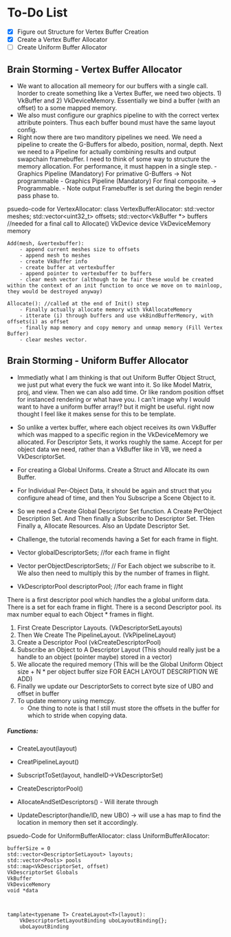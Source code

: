 # To-Do List

- [x] Figure out Structure for Vertex Buffer Creation
- [x] Create a Vertex Buffer Allocator
- [ ] Create Uniform Buffer Allocator
## Brain Storming - Vertex Buffer Allocator

- We want to allocation all memeory for our buffers with a single call. Inorder to create something like a Vertex Buffer, we need two objects. 1) VkBuffer and 2) VkDeviceMemory. Essentially we bind a buffer (with an offset) to a some mapped memory.
- We also must configure our graphics pipeline to with the correct vertex attribute pointers. Thus each buffer bound must have the same layout config.
- Right now there are two manditory pipelines we need. We need a pipeline to create the G-Buffers for albedo, position, normal, depth. Next we need to a Pipeline for actually combining results and output swapchain framebuffer.
  I need to think of some way to structure the memory allocation. For performance, it must happen in a single step. - Graphics Pipeline (Mandatory) For primative G-Buffers -> Not programmable - Graphics Pipeline (Mandatory) For final composite. -> Programmable. - Note output Framebuffer is set during the begin render pass phase to.

psuedo-code for VertexAllocator:
class VertexBufferAllocator:
std::vector<Vertex> meshes;
std::vector<uint32_t> offsets;
std::vector<VkBuffer \*> buffers //needed for a final call to Allocate()
VkDevice device
VkDeviceMemory memory

    Add(mesh, &vertexbuffer):
        - append current meshes size to offsets
        - append mesh to meshes
        - create VkBuffer info
        - create buffer at vertexbuffer
        - append pointer to vertexbuffer to buffers
        - clear mesh vector (although to be fair these would be created within the context of an init function to once we move on to mainloop, they would be destroyed anyway)

    Allocate(): //called at the end of Init() step
        - Finally actually allocate memory with VkAllocateMemory
        - itterate (i) through buffers and use vkBindBufferMemory, with offsets(i) as offset
        - finally map memory and copy memory and unmap memory (Fill Vertex Buffer)
        - clear meshes vector.




## Brain Storming - Uniform Buffer Allocator
- Immediatly what I am thinking is that out Uniform Buffer Object Struct, we just put what every the fuck we want into it. So like Model Matrix, proj, and view. Then we can also add time. Or like random position offset for instanced rendering or what have you. I can't image why I would want to have a uniform buffer array!? but it might be useful. right now thought I feel like it makes sense for this to be template. 


- So unlike a vertex buffer, where each object receives its own VkBuffer which was mapped to a specific region in the VkDeviceMemory we allocated. For Descriptor Sets, it works roughly the same. Accept for per object data we need, rather than a VkBuffer like in VB, we need a VkDescriptorSet. 

- For creating a Global Uniforms. Create a Struct and Allocate its own Buffer.
- For Individual Per-Object Data, it should be again and struct that you configure ahead of time, and then You Subscripe a Scene Object to it. 
- So we need a Create Global Descriptor Set function. A Create PerObject Description Set.  And Then finally a Subscribe to Descriptor Set. THen Finally a, Allocate Resources. Also an Update Descriptor Set.
- Challenge, the tutorial recomends having a Set for each frame in flight. 
- Vector<DescriptorSet> globalDescriptorSets; //for each frame in flight
- Vector<DescriptorSet> perObjectDescriptorSets; // For Each object we subscribe to it. We also then need to multiply this by the number of frames in flight.
- VkDescriptorPool descriptorPool; //for each frame in flight


There is a first descriptor pool which handles the a global uniform data. There is a set for each frame in flight. There is a second Descriptor pool. its max number equal to each Object * frames in flight. 

1. First Create Descriptor Layouts. (VkDescriptorSetLayouts)
2. Then We Create The PipelineLayout. (VkPipelineLayout)
3. Create a Descriptor Pool (vkCreateDescriptorPool)
4. Subscribe an Object to A Descriptor Layout (This should really just be a handle to an object (pointer maybe) stored in a vector) 
5. We allocate the required memory (This will be the Global Uniform Object size + N * per object buffer size FOR EACH LAYOUT DESCRIPTION WE ADD)
6. Finally we update our DescriptorSets to correct byte size of UBO and offset in buffer
7. To update memory using memcpy. 
    - One thing to note is that I still must store the offsets in the buffer for which to stride when copying data. 


##### Functions:
- CreateLayout<type>(layout)
- CreatPipelineLayout()

- SubscriptToSet(layout, handleID->VkDescriptorSet)
- CreateDescriptorPool()
- AllocateAndSetDescriptors() - Will iterate through 
- UpdateDescriptor(handle/ID, new UBO) -> will use a has map to find the location in memory then set it accordingly.



psuedo-Code for UniformBufferAllocator:
class UniformBufferAllocator:
    
    bufferSize = 0
    std::vector<DescriptorSetLayout> layouts;
    std::vector<Pools> pools
    std::map<VkDescriptorSet, offset)
    VkDescriptorSet Globals
    VkBuffer
    VkDeviceMemory
    void *data



    tamplate<typename T> CreateLayout<T>(layout):
        VkDescriptorSetLayoutBinding uboLayoutBinding{};
        uboLayoutBinding
    
    
